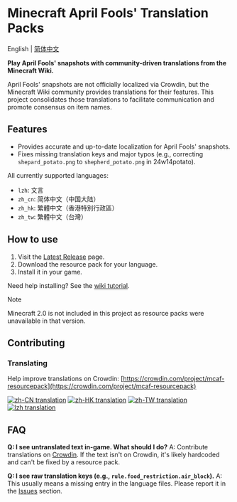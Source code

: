 # Minecraft April Fools' Translation Packs

English | [简体中文](README.zh-cn.md)

**Play April Fools' snapshots with community-driven translations from the Minecraft Wiki.**

April Fools' snapshots are not officially localized via Crowdin, but the Minecraft Wiki community provides translations for their features. This project consolidates those translations to facilitate communication and promote consensus on item names.

## Features

- Provides accurate and up-to-date localization for April Fools' snapshots.
- Fixes missing translation keys and major typos (e.g., correcting `shepard_potato.png` to `shepherd_potato.png` in 24w14potato).

All currently supported languages:

- `lzh`: 文言
- `zh_cn`: 简体中文（中国大陆）
- `zh_hk`: 繁體中文（香港特別行政區）
- `zh_tw`: 繁體中文（台灣）

## How to use

1. Visit the [Latest Release](https://github.com/mc-wiki/mcaf-resourcepack/releases/latest) page.
2. Download the resource pack for your language.
3. Install it in your game.

Need help installing? See the [wiki tutorial](https://minecraft.wiki/w/Tutorial:Loading_a_resource_pack).

> [!NOTE]
> Minecraft 2.0 is not included in this project as resource packs were unavailable in that version.

## Contributing

### Translating

Help improve translations on Crowdin:
[https://crowdin.com/project/mcaf-resourcepack](https://crowdin.com/project/mcaf-resourcepack)

[![zh-CN translation](https://img.shields.io/badge/dynamic/json?color=blue&label=zh-CN&style=flat&logo=crowdin&query=%24.progress.1.data.translationProgress&url=https%3A%2F%2Fbadges.awesome-crowdin.com%2Fstats-15691355-777584-update.json)](https://crowdin.com/project/mcaf-resourcepack)
[![zh-HK translation](https://img.shields.io/badge/dynamic/json?color=blue&label=zh-HK&style=flat&logo=crowdin&query=%24.progress.2.data.translationProgress&url=https%3A%2F%2Fbadges.awesome-crowdin.com%2Fstats-15691355-777584-update.json)](https://crowdin.com/project/mcaf-resourcepack)
[![zh-TW translation](https://img.shields.io/badge/dynamic/json?color=blue&label=zh-TW&style=flat&logo=crowdin&query=%24.progress.3.data.translationProgress&url=https%3A%2F%2Fbadges.awesome-crowdin.com%2Fstats-15691355-777584-update.json)](https://crowdin.com/project/mcaf-resourcepack)
[![lzh translation](https://img.shields.io/badge/dynamic/json?color=blue&label=lzh&style=flat&logo=crowdin&query=%24.progress.0.data.translationProgress&url=https%3A%2F%2Fbadges.awesome-crowdin.com%2Fstats-15691355-777584-update.json)](https://crowdin.com/project/mcaf-resourcepack)

## FAQ

**Q: I see untranslated text in-game. What should I do?**
A: Contribute translations on [Crowdin](#translating). If the text isn't on Crowdin, it's likely hardcoded and can't be fixed by a resource pack.

**Q: I see raw translation keys (e.g., `rule.food_restriction.air_block`).**
A: This usually means a missing entry in the language files. Please report it in the [Issues](https://github.com/mc-wiki/mcaf-resourcepack/issues) section.
